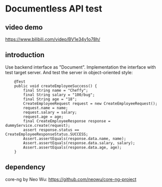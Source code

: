 # Documentless API test
## video demo
https://www.bilibili.com/video/BV1e34y1o78h/
## introduction
Use backend interface as "Document". Implementation the interface with test target server. And test the server in object-oriented style:
```
    @Test
    public void createEmployeeSuccess() {
        final String name = "Cheffy";
        final String salary = "100/bug";
        final String age = "18";
        CreateEmployeeRequest request = new CreateEmployeeRequest();
        request.name = name;
        request.salary = salary;
        request.age = age;
        final CreateEmployeeResponse response = dummyService.create(request);
        assert response.status == CreateEmployeeResponseStatus.SUCCESS;
        Assert.assertEquals(response.data.name, name);
        Assert.assertEquals(response.data.salary, salary);
        Assert.assertEquals(response.data.age, age);
    }
```
## dependency
core-ng by Neo Wu: https://github.com/neowu/core-ng-project